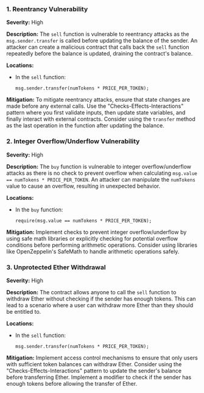 ### 1. **Reentrancy Vulnerability**

**Severity:**
High

**Description:**
The `sell` function is vulnerable to reentrancy attacks as the `msg.sender.transfer` is called before updating the balance of the sender. An attacker can create a malicious contract that calls back the `sell` function repeatedly before the balance is updated, draining the contract's balance.

**Locations:**

- In the `sell` function:
  ```solidity
  msg.sender.transfer(numTokens * PRICE_PER_TOKEN);
  ```

**Mitigation:**
To mitigate reentrancy attacks, ensure that state changes are made before any external calls. Use the "Checks-Effects-Interactions" pattern where you first validate inputs, then update state variables, and finally interact with external contracts. Consider using the `transfer` method as the last operation in the function after updating the balance.

### 2. **Integer Overflow/Underflow Vulnerability**

**Severity:**
High

**Description:**
The `buy` function is vulnerable to integer overflow/underflow attacks as there is no check to prevent overflow when calculating `msg.value == numTokens * PRICE_PER_TOKEN`. An attacker can manipulate the `numTokens` value to cause an overflow, resulting in unexpected behavior.

**Locations:**

- In the `buy` function:
  ```solidity
  require(msg.value == numTokens * PRICE_PER_TOKEN);
  ```

**Mitigation:**
Implement checks to prevent integer overflow/underflow by using safe math libraries or explicitly checking for potential overflow conditions before performing arithmetic operations. Consider using libraries like OpenZeppelin's SafeMath to handle arithmetic operations safely.

### 3. **Unprotected Ether Withdrawal**

**Severity:**
High

**Description:**
The contract allows anyone to call the `sell` function to withdraw Ether without checking if the sender has enough tokens. This can lead to a scenario where a user can withdraw more Ether than they should be entitled to.

**Locations:**

- In the `sell` function:
  ```solidity
  msg.sender.transfer(numTokens * PRICE_PER_TOKEN);
  ```

**Mitigation:**
Implement access control mechanisms to ensure that only users with sufficient token balances can withdraw Ether. Consider using the "Checks-Effects-Interactions" pattern to update the sender's balance before transferring Ether. Implement a modifier to check if the sender has enough tokens before allowing the transfer of Ether.